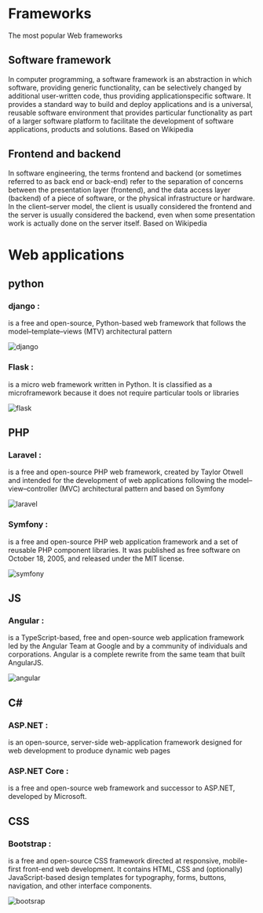 # Frameworks
The most popular Web frameworks

## Software framework 
In computer programming, a software framework is an abstraction in which software, providing generic functionality, can be selectively changed by additional user-written code, thus providing applicationspecific software. It provides a standard way to build and deploy applications and is a universal, reusable software environment that provides particular functionality as part of a larger software platform to facilitate the development of software applications, products and solutions. Based on Wikipedia 

## Frontend and backend 
In software engineering, the terms frontend and backend (or sometimes referred to as back end or back-end) refer to the separation of concerns between the presentation layer (frontend), and the data access layer (backend) of a piece of software, or the physical infrastructure or hardware. In the client–server model, the client is usually considered the frontend and the server is usually considered the backend, even when some presentation work is actually done on the server itself. Based on Wikipedia 

# Web applications
## python
### django :
is a free and open-source, Python-based web 
framework that follows the model–template–views (MTV) architectural pattern  

![django](https://www.djangoproject.com/m/img/logos/django-logo-positive.png)


### Flask :
is a micro web framework written in Python. It is classified as a microframework because it does not require particular tools or libraries 

![flask](https://upload.wikimedia.org/wikipedia/commons/thumb/3/3c/Flask_logo.svg/1200px-Flask_logo.svg.png)

## PHP
### Laravel :
is a free and open-source PHP web framework, created by Taylor Otwell and intended for the development of web applications following the model–view–controller (MVC) architectural pattern and based on Symfony 

![laravel](https://upload.wikimedia.org/wikipedia/commons/thumb/9/9a/Laravel.svg/1200px-Laravel.svg.png)

### Symfony :
is a free and open-source PHP web application framework and a set of reusable PHP component libraries. It was published as free software on October 18, 2005, and released under the MIT license. 

![symfony](https://symfony.com/images/opengraph/symfony.png)

## JS
### Angular : 
is a TypeScript-based, free and open-source web application framework led by the Angular Team at Google and by a community of individuals and corporations. Angular is a complete rewrite from the same team that built AngularJS. 

![angular](https://upload.wikimedia.org/wikipedia/commons/thumb/c/cf/Angular_full_color_logo.svg/1200px-Angular_full_color_logo.svg.png)

## C#
### ASP.NET :
is an open-source, server-side web-application 
framework designed for web development to produce dynamic web pages 

### ASP.NET Core : 
is a free and open-source web framework and successor to ASP.NET, developed by Microsoft. 
  
## CSS 
### Bootstrap :
is a free and open-source CSS framework directed at 
responsive, mobile-first front-end web development. It contains HTML, CSS and (optionally) JavaScript-based design templates for typography, forms, buttons, navigation, and other interface components. 

![bootsrap](https://upload.wikimedia.org/wikipedia/commons/thumb/b/b2/Bootstrap_logo.svg/1200px-Bootstrap_logo.svg.png)

  
  
